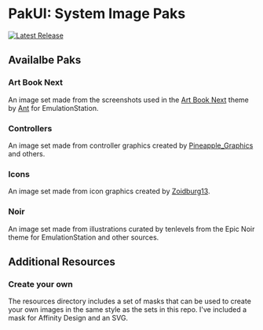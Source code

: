 # PakUI: System Image Paks

[![Latest Release](https://badgers.space/badge/Download/Latest%20Release?icon=eva-download&label=&scale=1&corner_radius=s)](https://github.com/anthonycaccese/pakui-system-image-paks/releases/latest)

## Availalbe Paks

### Art Book Next

An image set made from the screenshots used in the [Art Book Next](https://github.com/anthonycaccese/art-book-next-es) theme by [Ant](https://github.com/anthonycaccese) for EmulationStation.

### Controllers

An image set made from controller graphics created by [Pineapple_Graphics](https://archive.org/details/full-color-pngs) and others.

### Icons

An image set made from icon graphics created by [Zoidburg13](https://github.com/Zoidburg13/ES-DE-System-Icon-Set).

### Noir

An image set made from illustrations curated by tenlevels from the Epic Noir theme for EmulationStation and other sources.

## Additional Resources

### Create your own

The resources directory includes a set of masks that can be used to create your own images in the same style as the sets in this repo.  I've included a mask for Affinity Design and an SVG.

